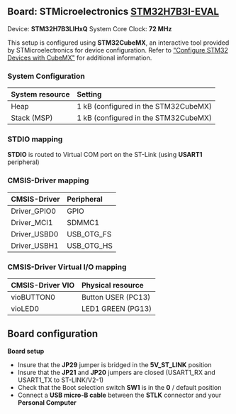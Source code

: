 Board: STMicroelectronics [STM32H7B3I-EVAL](https://www.st.com/en/evaluation-tools/stm32h7b3i-eval.html)
------------------------------------------

Device: **STM32H7B3LIHxQ**
System Core Clock: **72 MHz**

This setup is configured using **STM32CubeMX**, an interactive tool provided by STMicroelectronics for device configuration.
Refer to ["Configure STM32 Devices with CubeMX"](https://github.com/Open-CMSIS-Pack/cmsis-toolbox/blob/main/docs/CubeMX.md) for additional information.

### System Configuration

| System resource   | Setting
|:------------------|:--------------------------------------
| Heap              | 1 kB (configured in the STM32CubeMX)
| Stack (MSP)       | 1 kB (configured in the STM32CubeMX)

### STDIO mapping

**STDIO** is routed to Virtual COM port on the ST-Link (using **USART1** peripheral)

### CMSIS-Driver mapping

| CMSIS-Driver      | Peripheral
|:------------------|:--------------------------------------
| Driver_GPIO0      | GPIO
| Driver_MCI1       | SDMMC1
| Driver_USBD0      | USB_OTG_FS
| Driver_USBH1      | USB_OTG_HS

### CMSIS-Driver Virtual I/O mapping

| CMSIS-Driver VIO  | Physical resource
|:------------------|:--------------------------------------
| vioBUTTON0        | Button USER (PC13)
| vioLED0           | LED1 GREEN  (PG13)

## Board configuration
**Board setup**
  - Insure that the **JP29** jumper is bridged in the **5V_ST_LINK** position
  - Insure that the **JP21** and **JP20** jumpers are closed (USART1_RX and USART1_TX to ST-LINK/V2-1)
  - Check that the Boot selection switch **SW1** is in the **0** / default position
  - Connect a **USB micro-B cable** between the **STLK** connector and your **Personal Computer**
